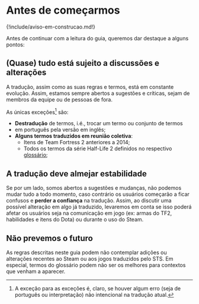 # Antes de começarmos

{!include/aviso-em-construcao.md!}

Antes de continuar com a leitura do guia, queremos dar destaque a alguns pontos:

## (Quase) tudo está sujeito a discussões e alterações

A tradução, assim como as suas regras e termos, está em constante evolução.
Assim, estamos sempre abertos a sugestões e críticas, sejam de membros da equipe
ou de pessoas de fora.

As únicas exceções[^excecao-excecao] são:

* **Destradução** de termos, i.é., trocar um termo ou conjunto de termos
* em português pela versão em inglês;
* **Alguns termos traduzidos em reunião coletiva**:
    * Itens de Team Fortress 2 anteriores a 2014;
    * Todos os termos da série Half-Life 2 definidos no respectivo
    [glossário](jogos/half-life/glossario.md);

## A tradução deve almejar estabilidade

Se por um lado, somos abertos a sugestões e mudanças, não podemos mudar tudo
a todo momento, caso contrário os usuários começarão a ficar confusos e
**perder a confiança** na tradução. Assim, ao discutir uma possível
alteração em algo já traduzido, levaremos em conta se isso poderá afetar
os usuários seja na comunicação em jogo (ex: armas do TF2, habilidades
e itens do Dota) ou durante o uso do Steam.

## Não prevemos o futuro

As regras descritas neste guia podem não contemplar adições ou alterações
recentes ao Steam ou aos jogos traduzidos pelo STS. Em especial,
termos do glossário podem não ser os melhores para contextos que
venham a aparecer.

[^excecao-excecao]: A exceção para as exceções é, claro, se houver algum erro
(seja de português ou interpretação) não intencional na tradução atual.